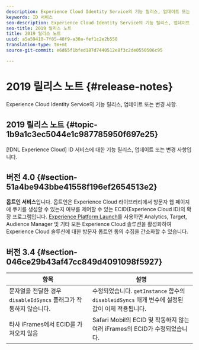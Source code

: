 ```yaml
---
description: Experience Cloud Identity Service의 기능 릴리스, 업데이트 또는 변경 사항.
keywords: ID 서비스
seo-description: Experience Cloud Identity Service의 기능 릴리스, 업데이트 또는 변경 사항.
seo-title: 2019 릴리스 노트
title: 2019 릴리스 노트
uuid: a5a59410-7f85-48f9-a30a-fef1c2e2b558
translation-type: tm+mt
source-git-commit: e6d65f1bfed187d7440512e8f3c2de0550506c95

---
```



# 2019 릴리스 노트 {#release-notes}

Experience Cloud Identity Service의 기능 릴리스, 업데이트 또는 변경 사항.

## 2019 릴리스 노트 {#topic-1b9a1c3ec5044e1c987785950f697e25}

[!DNL Experience Cloud] ID 서비스에 대한 기능 릴리스, 업데이트 또는 변경 사항입니다.

## 버전 4.0 {#section-51a4be943bbe41558f196ef2654513e2}

**옵트인 서비스**&#x200B;입니다. 옵트인은 Experience Cloud 라이브러리에서 방문자 웹 페이지에 쿠키를 생성할 수 있는지 여부를 제어할 수 있는 ECID(Experience Cloud ID)의 확장 프로그램입니다. [Experience Platform Launch](https://docs.adobelaunch.com/)를 사용하면 Analytics, Target, Audience Manager 및 기타 모든 Experience Cloud 솔루션을 활성화하여 Experience Cloud 솔루션에 대한 방문자 옵트인 동의 수집을 간소화할 수 있습니다.

## 버전 3.4 {#section-046ce29b43af47cc849d4091098f5927}

| 항목 | 설명 |
|---|---|
| 문자열을 전달한 경우 `disableIdSyncs` 플래그가 작동하지 않습니다. | 수정되었습니다. `getInstance` 함수의 `disableidSyncs` 매개 변수에 설정된 값이 이제 적용됩니다. |
| 타사 iFrames에서 ECID를 가져오지 않음 | Safari Mobil의 ECID 및 작동하지 않는 여러 iFrames의 ECID가 수정되었습니다. |

